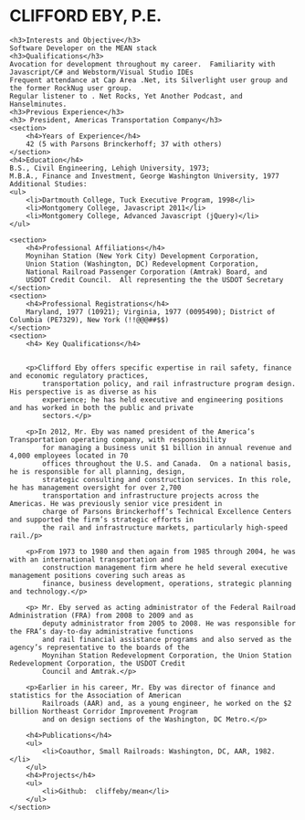 <!DOCTYPE html>
<html>
<head lang="en">
    <meta charset="UTF-8">
    <title>
        CLIFFORD EBY, P.E.
    </title>
</head>
<div>
    <h1>CLIFFORD EBY, P.E.</h1>


    <h3>Interests and Objective</h3>
    Software Developer on the MEAN stack
    <h3>Qualifications</h3>
    Avocation for development throughout my career.  Familiarity with Javascript/C# and Webstorm/Visual Studio IDEs
    Frequent attendance at Cap Area .Net, its Silverlight user group and the former RockNug user group.
    Regular listener to . Net Rocks, Yet Another Podcast, and Hanselminutes.
    <h3>Previous Experience</h3>
    <h3> President, Americas Transportation Company</h3>
    <section>
        <h4>Years of Experience</h4>
        42 (5 with Parsons Brinckerhoff; 37 with others)
    </section>
    <h4>Education</h4>
    B.S., Civil Engineering, Lehigh University, 1973;
    M.B.A., Finance and Investment, George Washington University, 1977
    Additional Studies:
    <ul>
        <li>Dartmouth College, Tuck Executive Program, 1998</li>
        <li>Montgomery College, Javascript 2011</li>
        <li>Montgomery College, Advanced Javascript (jQuery)</li>
    </ul>

    <section>
        <h4>Professional Affiliations</h4>
        Moynihan Station (New York City) Development Corporation,
        Union Station (Washington, DC) Redevelopment Corporation,
        National Railroad Passenger Corporation (Amtrak) Board, and
        USDOT Credit Council.  All representing the the USDOT Secretary
    </section>
    <section>
        <h4>Professional Registrations</h4>
        Maryland, 1977 (10921); Virginia, 1977 (0095490); District of Columbia (PE7329), New York (!!@@@##$$)
    </section>
    <section>
        <h4> Key Qualifications</h4>


        <p>Clifford Eby offers specific expertise in rail safety, finance and economic regulatory practices,
            transportation policy, and rail infrastructure program design. His perspective is as diverse as his
            experience; he has held executive and engineering positions and has worked in both the public and private
            sectors.</p>

        <p>In 2012, Mr. Eby was named president of the America’s Transportation operating company, with responsibility
            for managing a business unit $1 billion in annual revenue and 4,000 employees located in 70
            offices throughout the U.S. and Canada.  On a national basis, he is responsible for all planning, design,
            strategic consulting and construction services. In this role, he has management oversight for over 2,700
            transportation and infrastructure projects across the Americas. He was previously senior vice president in
            charge of Parsons Brinckerhoff’s Technical Excellence Centers and supported the firm’s strategic efforts in
            the rail and infrastructure markets, particularly high-speed rail./p>

        <p>From 1973 to 1980 and then again from 1985 through 2004, he was with an international transportation and
            construction management firm where he held several executive management positions covering such areas as
            finance, business development, operations, strategic planning and technology.</p>

        <p> Mr. Eby served as acting administrator of the Federal Railroad Administration (FRA) from 2008 to 2009 and as
            deputy administrator from 2005 to 2008. He was responsible for the FRA’s day-to-day administrative functions
            and rail financial assistance programs and also served as the agency’s representative to the boards of the
            Moynihan Station Redevelopment Corporation, the Union Station Redevelopment Corporation, the USDOT Credit
            Council and Amtrak.</p>

        <p>Earlier in his career, Mr. Eby was director of finance and statistics for the Association of American
            Railroads (AAR) and, as a young engineer, he worked on the $2 billion Northeast Corridor Improvement Program
            and on design sections of the Washington, DC Metro.</p>

        <h4>Publications</h4>
        <ul>
            <li>Coauthor, Small Railroads: Washington, DC, AAR, 1982. </li>
        </ul>
        <h4>Projects</h4>
        <ul>
            <li>Github:  cliffeby/mean</li>
        </ul>
    </section>
</div>
<body>

</body>
</html>